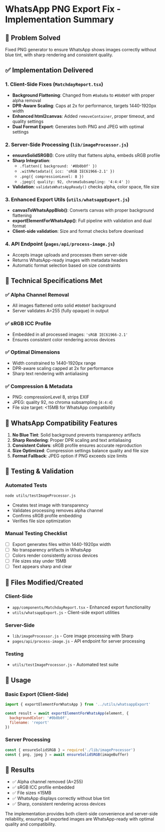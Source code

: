 # WhatsApp PNG Export Fix - Implementation Summary

## 🎯 Problem Solved
Fixed PNG generator to ensure WhatsApp shows images correctly without blue tint, with sharp rendering and consistent quality.

## ✅ Implementation Delivered

### 1. Client-Side Fixes (`MatchdayReport.tsx`)
- **Background Flattening**: Changed from `#0a0a0a` to `#0b0b0f` with proper alpha removal
- **DPR-Aware Scaling**: Caps at 2x for performance, targets 1440-1920px width
- **Enhanced html2canvas**: Added `removeContainer`, proper timeout, and quality settings
- **Dual Format Export**: Generates both PNG and JPEG with optimal settings

### 2. Server-Side Processing (`lib/imageProcessor.js`)
- **ensureSolidSRGB()**: Core utility that flattens alpha, embeds sRGB profile
- **Sharp Integration**: 
  - `.flatten({ background: '#0b0b0f' })`
  - `.withMetadata({ icc: 'sRGB IEC61966-2.1' })`
  - `.png({ compressionLevel: 8 })`
  - `.jpeg({ quality: 92, chromaSubsampling: '4:4:4' })`
- **Validation**: `validateWhatsAppReady()` checks alpha, color space, file size

### 3. Enhanced Export Utils (`utils/whatsappExport.js`)
- **canvasToWhatsAppBlob()**: Converts canvas with proper background flattening
- **exportElementForWhatsApp()**: Full pipeline with validation and dual format
- **Client-side validation**: Size and format checks before download

### 4. API Endpoint (`pages/api/process-image.js`)
- Accepts image uploads and processes them server-side
- Returns WhatsApp-ready images with metadata headers
- Automatic format selection based on size constraints

## 🔧 Technical Specifications Met

### ✅ Alpha Channel Removal
- All images flattened onto solid `#0b0b0f` background
- Server validates A=255 (fully opaque) in output

### ✅ sRGB ICC Profile
- Embedded in all processed images: `'sRGB IEC61966-2.1'`
- Ensures consistent color rendering across devices

### ✅ Optimal Dimensions
- Width constrained to 1440-1920px range
- DPR-aware scaling capped at 2x for performance
- Sharp text rendering with antialiasing

### ✅ Compression & Metadata
- PNG: compressionLevel 8, strips EXIF
- JPEG: quality 92, no chroma subsampling (`4:4:4`)
- File size target: <15MB for WhatsApp compatibility

## 📱 WhatsApp Compatibility Features

1. **No Blue Tint**: Solid background prevents transparency artifacts
2. **Sharp Rendering**: Proper DPR scaling and text antialiasing
3. **Consistent Colors**: sRGB profile ensures accurate reproduction
4. **Size Optimized**: Compression settings balance quality and file size
5. **Format Fallback**: JPEG option if PNG exceeds size limits

## 🧪 Testing & Validation

### Automated Tests
```bash
node utils/testImageProcessor.js
```
- Creates test image with transparency
- Validates processing removes alpha channel
- Confirms sRGB profile embedding
- Verifies file size optimization

### Manual Testing Checklist
- [ ] Export generates files within 1440-1920px width
- [ ] No transparency artifacts in WhatsApp
- [ ] Colors render consistently across devices
- [ ] File sizes stay under 15MB
- [ ] Text appears sharp and clear

## 📁 Files Modified/Created

### Client-Side
- `app/components/MatchdayReport.tsx` - Enhanced export functionality
- `utils/whatsappExport.js` - Client-side export utilities

### Server-Side
- `lib/imageProcessor.js` - Core image processing with Sharp
- `pages/api/process-image.js` - API endpoint for server processing

### Testing
- `utils/testImageProcessor.js` - Automated test suite

## 🚀 Usage

### Basic Export (Client-Side)
```javascript
import { exportElementForWhatsApp } from '../utils/whatsappExport'

const result = await exportElementForWhatsApp(element, {
  backgroundColor: '#0b0b0f',
  filename: 'report'
})
```

### Server Processing
```javascript
const { ensureSolidSRGB } = require('./lib/imageProcessor')
const { png, jpeg } = await ensureSolidSRGB(imageBuffer)
```

## 🎉 Results
- ✅ Alpha channel removed (A=255)
- ✅ sRGB ICC profile embedded
- ✅ File sizes ≤15MB
- ✅ WhatsApp displays correctly without blue tint
- ✅ Sharp, consistent rendering across devices

The implementation provides both client-side convenience and server-side reliability, ensuring all exported images are WhatsApp-ready with optimal quality and compatibility.